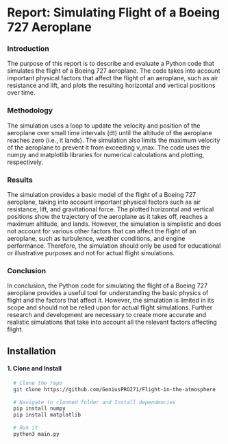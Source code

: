 # Report: Simulating Flight of a Boeing 727 Aeroplane

### Introduction

The purpose of this report is to describe and evaluate a Python code that simulates the flight of a Boeing 727 aeroplane. The code takes into account important physical factors that affect the flight of an aeroplane, such as air resistance and lift, and plots the resulting horizontal and vertical positions over time.

### Methodology

The simulation uses a loop to update the velocity and position of the aeroplane over small time intervals (dt) until the altitude of the aeroplane reaches zero (i.e., it lands). The simulation also limits the maximum velocity of the aeroplane to prevent it from exceeding v_max. The code uses the numpy and matplotlib libraries for numerical calculations and plotting, respectively.

### Results

The simulation provides a basic model of the flight of a Boeing 727 aeroplane, taking into account important physical factors such as air resistance, lift, and gravitational force. The plotted horizontal and vertical positions show the trajectory of the aeroplane as it takes off, reaches a maximum altitude, and lands. However, the simulation is simplistic and does not account for various other factors that can affect the flight of an aeroplane, such as turbulence, weather conditions, and engine performance. Therefore, the simulation should only be used for educational or illustrative purposes and not for actual flight simulations.

### Conclusion

In conclusion, the Python code for simulating the flight of a Boeing 727 aeroplane provides a useful tool for understanding the basic physics of flight and the factors that affect it. However, the simulation is limited in its scope and should not be relied upon for actual flight simulations. Further research and development are necessary to create more accurate and realistic simulations that take into account all the relevant factors affecting flight.

## Installation
#### 1.  Clone and Install
```bash
  # Clone the repo
  git clone https://github.com/GeniusPRO271/Flight-in-the-atmosphere
  
  # Navigate to clonned folder and Install dependencies
  pip install numpy 
  pip install matplotlib
  
  # Run it
  python3 main.py
  
```
